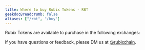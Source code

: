 ```yaml
---
title: Where to buy Rubix Tokens - RBT
geekdocBreadcrumb: false
aliases: ["/rbt", "/buy"]
---
```


Rubix Tokens are available to purchase in the following exchanges:

If you have questions or feedback, please DM us at [@rubixchain](http://twitter.com/rubixChain).
